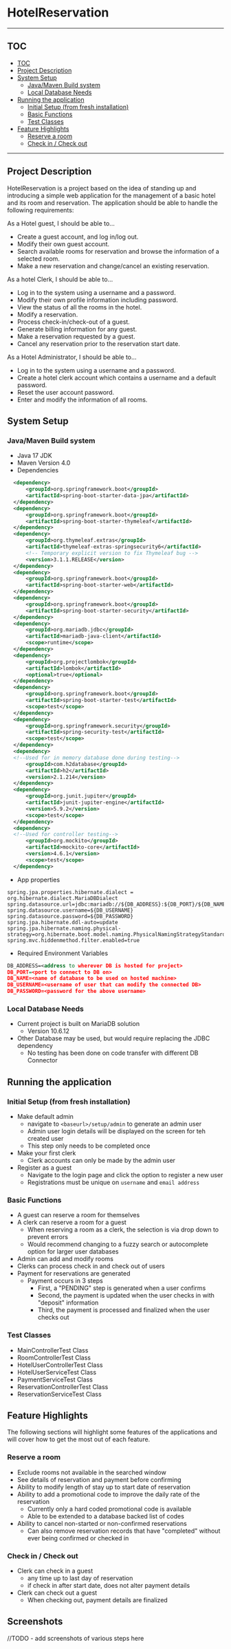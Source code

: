# HotelReservation

---

## TOC

<!-- TOC -->
* [TOC](#toc)
* [Project Description](#project-description)
* [System Setup](#system-setup)
  * [Java/Maven Build system](#javamaven-build-system)
  * [Local Database Needs](#local-database-needs)
* [Running the application](#running-the-application)
  * [Initial Setup (from fresh installation)](#initial-setup--from-fresh-installation-)
  * [Basic Functions](#basic-functions)
  * [Test Classes](#test-classes)
* [Feature Highlights](#feature-highlights)
  * [Reserve a room](#reserve-a-room)
  * [Check in / Check out](#check-in--check-out)
<!-- TOC -->

---
## Project Description

HotelReservation is a project based on the idea of standing up and introducing a
simple web application for the management of a basic hotel and its room and 
reservation.  The application should be able to handle the following requirements:

As a Hotel guest, I should be able to...
- Create a guest account, and log in/log out.
- Modify their own guest account.
- Search available rooms for reservation and browse the information of a selected room.
- Make a new reservation and change/cancel an existing reservation.

As a hotel Clerk, I should be able to...
- Log in to the system using a username and a password.
- Modify their own profile information including password.
- View the status of all the rooms in the hotel.
- Modify a reservation.
- Process check-in/check-out of a guest.
- Generate billing information for any guest.
- Make a reservation requested by a guest.
- Cancel any reservation prior to the reservation start date.

As a Hotel Administrator, I should be able to...
- Log in to the system using a username and a password.
- Create a hotel clerk account which contains a username and a default password.
- Reset the user account password.
- Enter and modify the information of all rooms.

## System Setup

### Java/Maven Build system

- Java 17 JDK
- Maven Version 4.0
- Dependencies
```xml
  <dependency>
      <groupId>org.springframework.boot</groupId>
      <artifactId>spring-boot-starter-data-jpa</artifactId>
  </dependency>
  <dependency>
      <groupId>org.springframework.boot</groupId>
      <artifactId>spring-boot-starter-thymeleaf</artifactId>
  </dependency>
  <dependency>
      <groupId>org.thymeleaf.extras</groupId>
      <artifactId>thymeleaf-extras-springsecurity6</artifactId>
      <!-- Temporary explicit version to fix Thymeleaf bug -->
      <version>3.1.1.RELEASE</version>
  </dependency>
  <dependency>
      <groupId>org.springframework.boot</groupId>
      <artifactId>spring-boot-starter-web</artifactId>
  </dependency>
  <dependency>
      <groupId>org.springframework.boot</groupId>
      <artifactId>spring-boot-starter-security</artifactId>
  </dependency>
  <dependency>
      <groupId>org.mariadb.jdbc</groupId>
      <artifactId>mariadb-java-client</artifactId>
      <scope>runtime</scope>
  </dependency>
  <dependency>
      <groupId>org.projectlombok</groupId>
      <artifactId>lombok</artifactId>
      <optional>true</optional>
  </dependency>
  <dependency>
      <groupId>org.springframework.boot</groupId>
      <artifactId>spring-boot-starter-test</artifactId>
      <scope>test</scope>
  </dependency>
  <dependency>
      <groupId>org.springframework.security</groupId>
      <artifactId>spring-security-test</artifactId>
      <scope>test</scope>
  </dependency>
  <dependency>
  <!--Used for in memory database done during testing-->
      <groupId>com.h2database</groupId>
      <artifactId>h2</artifactId>
      <version>2.1.214</version>
  </dependency>
  <dependency>
      <groupId>org.junit.jupiter</groupId>
      <artifactId>junit-jupiter-engine</artifactId>
      <version>5.9.2</version>
      <scope>test</scope>
  </dependency>
  <dependency>
  <!--Used for controller testing-->
      <groupId>org.mockito</groupId>
      <artifactId>mockito-core</artifactId>
      <version>4.6.1</version>
      <scope>test</scope>
  </dependency>
```
- App properties
```
spring.jpa.properties.hibernate.dialect = org.hibernate.dialect.MariaDBDialect
spring.datasource.url=jdbc:mariadb://${DB_ADDRESS}:${DB_PORT}/${DB_NAME}
spring.datasource.username=${DB_USERNAME}
spring.datasource.password=${DB_PASSWORD}
spring.jpa.hibernate.ddl-auto=update
spring.jpa.hibernate.naming.physical-strategy=org.hibernate.boot.model.naming.PhysicalNamingStrategyStandardImpl
spring.mvc.hiddenmethod.filter.enabled=true
```
- Required Environment Variables
```xml
DB_ADDRESS=<address to wherever DB is hosted for project>
DB_PORT=<port to connect to DB on>
DB_NAME=<name of database to be used on hosted machine>
DB_USERNAME=<username of user that can modify the connected DB>
DB_PASSWORD=<password for the above username>
```

### Local Database Needs

- Current project is built on MariaDB solution
  - Version 10.6.12
- Other Database may be used, but would require replacing the JDBC dependency
  - No testing has been done on code transfer with different DB Connector

## Running the application

### Initial Setup (from fresh installation)

- Make default admin
  - navigate to `<baseurl>/setup/admin` to generate an admin user
  - Admin user login details will be displayed on the screen for teh created user
  - This step only needs to be completed once
- Make your first clerk
  - Clerk accounts can only be made by the admin user
- Register as a guest
  - Navigate to the login page and click the option to register a new user
  - Registrations must be unique on `username` and `email address`

### Basic Functions

- A guest can reserve a room for themselves
- A clerk can reserve a room for a guest
  - When reserving a room as a clerk, the selection is via drop down to prevent errors
  - Would recommend changing to a fuzzy search or autocomplete option for larger user databases
- Admin can add and modify rooms
- Clerks can process check in and check out of users
- Payment for reservations are generated
  - Payment occurs in 3 steps
    - First, a "PENDING" step is generated when a user confirms
    - Second, the payment is updated when the user checks in with "deposit" information
    - Third, the payment is processed and finalized when the user checks out

### Test Classes

- MainControllerTest Class
- RoomControllerTest Class
- HotelUserControllerTest Class
- HotelUserServiceTest Class
- PaymentServiceTest Class
- ReservationControllerTest Class
- ReservationServiceTest Class

## Feature Highlights

The following sections will highlight some features of the applications and will
cover how to get the most out of each feature.

### Reserve a room

- Exclude rooms not available in the searched window
- See details of reservation and payment before confirming
- Ability to modify length of stay up to start date of reservation
- Ability to add a promotional code to improve the daily rate of the reservation
  - Currently only a hard coded promotional code is available
  - Able to be extended to a database backed list of codes
- Ability to cancel non-started or non-confirmed reservations
  - Can also remove reservation records that have "completed" without ever being confirmed or checked in

### Check in / Check out

- Clerk can check in a guest
  - any time up to last day of reservation
  - if check in after start date, does not alter payment details
- Clerk can check out a guest
  - When checking out, payment details are finalized

## Screenshots

//TODO - add screenshots of various steps here